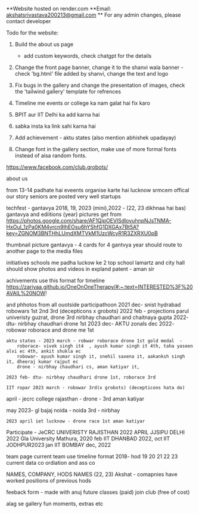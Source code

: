 **Website hosted on render.com 
**Email: akshatsrivastava200213@gmail.com
** For any admin changes, please contact developer  
    
Todo for the website:
1. Build the about us page
    - add custom keywords, check chatgpt for the details
    
2. Change the front page banner, change it to the shanvi wala banner - check 'bg.html' file added by shanvi, change the text and logo 

3. Fix bugs in the gallery and change the presentation of images, check the 'tailwind gallery' template for refrences

4. Timeline me events or college ka nam galat hai fix karo 

5. BPIT aur IIT Delhi ka add karna hai 

6. sabka insta ka link sahi karna hai 

7. Add achievement - aktu states (also mention abhishek upadayay)

8. Change font in the gallery section, make use of more formal fonts instead of aisa random fonts. 

https://www.facebook.com/club.grobots/


about us

from 13-14
padhate hai 
eveents organise karte hai 
lucknow srmcem 
offical 
our story 
seniors are posted very well 
startups


techfest - gantavya
2018, 19, 2023 (mini),2022 - (22, 23 dikhnaa hai bas)
gantavya and ediitions (year)
pictures get from 
https://photos.google.com/share/AF1QipOEVlSdlovuhnpNJsTNMA-HxOuI_1zPa0KM4vrcn9lhEOsu6hYShfG1DXGAx7Bt5A?key=ZGNOM3BNTHhLUmdXMTVkM1UzcWcyR1R3ZXRXU0pB

thumbnail picture
gantavya - 
4 cards for 4 gantvya year
should route to another page to the media files


initiatives
schools me padha 
luckow ke 2 top school 
lamartz and city hall
should show photos and videos in expland
patent - aman sir


achivements
use this format for timeline 
https://zariyaa.github.io/OneOnOneTherapy/#:~:text=INTERESTED%3F%20AVAIL%20NOW!

and phhotos from all ouotside participathoon 
    2021 dec- snist hydrabad robowars 1st 2nd 3rd (decepticons x grobots)
    2022 feb - projections parul univeristy guzrat, drone 3rd nirbhay chaudhari and chaitnaya gupta
    2022- dtu- nirbhay chaudhari drone 1st
    2023 dec- AKTU zonals 
        dec 2022- robowar roborace and drone me 1st 
    
    aktu states - 2023 march - robwar roborace drone 1st gold medal  - 
        roborace- vivek singh it4  , ayush kumar singh it 4th, taha yaseen alvi ec 4th, ankit shukla ec
        robowar- ayush kumar singh it, snehil saxena it, aakanksh singh it, dheeraj kumar rajput ec
        drone - nirbhay chaudhari cs, aman katiyar it, 
   
    2023 feb- dtu- nirbhay chaudhari drone 1st, roborace 3rd 
     
    IIT ropar 2023 march - robowar 3rd(x grobots) (decepticons hata do)

   april -  jecrc college rajasthan - drone - 3rd 
   aman katiyar 

   may 2023-  gl bajaj noida - noida 3rd - nirbhay

    2023 april iet lucknow - drone race 1st aman katiyar


Participate - 
JeCRC UNIVERISTY RAJISTHAN 2022 APRIL 
JJSIPU DELHI 2022
Gla University Mathura, 2020 feb
IIT DHANBAD 2022, oct
IIT JODHPUR2023 jan
IIT BOMBAY dec, 2022


team page
current team 
use timeline format 
2018- hod
19
20
21
22
23 current data
co ordiation and ass co 

NAMES, COMPANY, HODS NAMES (22, 23)
Akshat - comapnies have worked
positions of previous hods

feeback form - made with anuj
future classes (paid)
join club (free of cost)

alag se gallery 
fun moments, extras etc 
